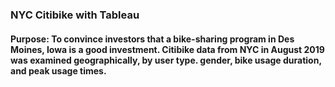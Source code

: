 ### NYC Citibike with Tableau

#### Purpose: To convince investors that a bike-sharing program in Des Moines, Iowa is a good investment. Citibike data from NYC in August 2019 was examined geographically, by user type. gender, bike usage duration, and peak usage times.
